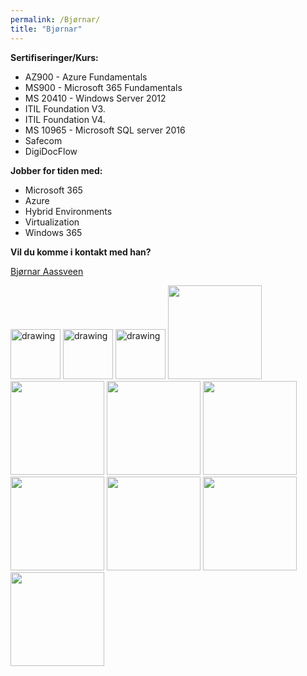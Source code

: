 ```yaml
---
permalink: /Bjørnar/
title: "Bjørnar"
---
```

 
 
**Sertifiseringer/Kurs:**
*  AZ900 - Azure Fundamentals 
*  MS900 - Microsoft 365 Fundamentals
*  MS 20410 - Windows Server 2012
*  ITIL Foundation V3.
*  ITIL Foundation V4.
*  MS 10965 - Microsoft SQL server 2016
*  Safecom
*  DigiDocFlow



**Jobber for tiden med:**
* Microsoft 365
* Azure 
* Hybrid Environments
* Virtualization
* Windows 365

**Vil du komme i kontakt med han?**

[Bjørnar Aassveen](<mailto:bjornar@aassveen.com>)


<img src="https://www.logitrain.com.au/wp-content/uploads/2020/08/ITIL-V4-1024x464-1.jpg" alt="drawing" width="80"/>
<img src="https://th.bing.com/th/id/R.7f7b6e750f74a8a65a042c851a339c9a?rik=atq6QoIxU4sMaA&riu=http%3a%2f%2f4.bp.blogspot.com%2f-mFdRmJCikJ0%2fTybGfi9B3SI%2fAAAAAAAAJKs%2f-I_Wck-I8vg%2fs400%2fITIL.PNG&ehk=RPfabFeeBkLY49%2bzIM1QHgEe5vNNYVY3RViBCxlfpXE%3d&risl=&pid=ImgRaw&r=0" alt="drawing" width="80"/>
<img src="https://i.imgur.com/nJiBU5c.png" alt="drawing" width="80"/>
<img src="https://i.imgur.com/JZhcEnv.png" width="150"/>

<img src="https://i.imgur.com/Zz3oW4R.png" width="150"/>
<img src="https://i.imgur.com/iI4RaRH.png" width="150"/>
<img src="https://i.imgur.com/hA0WRDp.png" width="150"/>
<img src="https://i.imgur.com/2gKU6CJ.png" width="150"/>

<img src="https://i.imgur.com/RUKkgbC.png" width="150"/>
<img src="https://i.imgur.com/3dFIJBq.png" width="150"/>
<img src="https://i.imgur.com/cdwcqUC.png" width="150"/>

